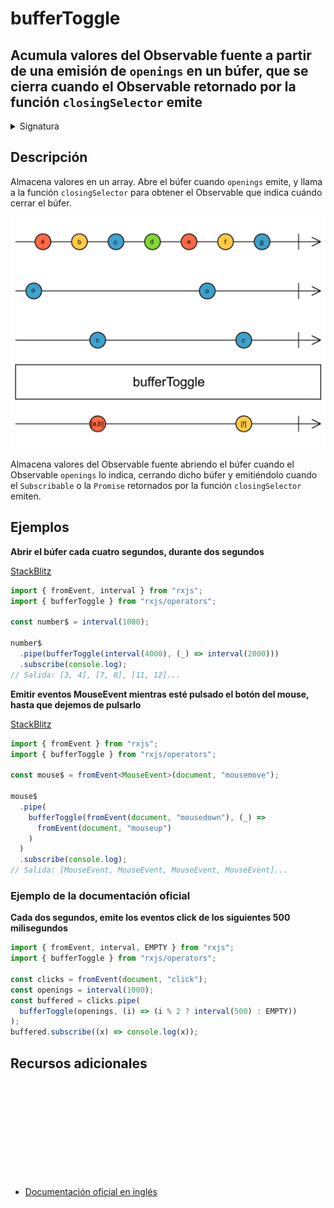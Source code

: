 # bufferToggle

<h2 class="subtitle"> Acumula valores del Observable fuente a partir de una emisión de <code>openings</code> en un búfer, que se cierra cuando el Observable retornado por la función <code>closingSelector</code> emite</h2>

<details>
<summary>Signatura</summary>

### Firma

`bufferToggle<T, O>(openings: SubscribableOrPromise<O>, closingSelector: (value: O) => SubscribableOrPromise<any>): OperatorFunction<T, T[]>`

### Parámetros

<table>
<tr><td>openings</td><td>Un <code>Subscribable</code> o <code>Promise</code> de notificaciones para abrir nuevos búferes.</td></tr>
<tr><td>closingSelector</td><td>Una función que recibe el valor emitido por el Observable <code>openings</code> y retorna un <code>Subscribable</code> o <code>Promise</code>, que señala, mediante emisiones, que el búfer asociado debe ser emitido y cerrado.</td></tr>
</table>

### Retorna

`OperatorFunction<T, T[]>`: Un Observable de arrays de valores almacenados.

</details>

## Descripción

Almacena valores en un array. Abre el búfer cuando `openings` emite, y llama a la función `closingSelector` para obtener el Observable que indica cuándo cerrar el búfer.

<img src="assets/images/marble-diagrams/transformation/bufferToggle.png" alt="Diagrama de canicas del operador bufferToggle">

Almacena valores del Observable fuente abriendo el búfer cuando el Observable `openings` lo indica, cerrando dicho búfer y emitiéndolo cuando el `Subscribable` o la `Promise` retornados por la función `closingSelector` emiten.

## Ejemplos

**Abrir el búfer cada cuatro segundos, durante dos segundos**

<a target="_blank" href="https://stackblitz.com/edit/rxjs-buffertoggle-1?file=index.ts">StackBlitz</a>

```javascript
import { fromEvent, interval } from "rxjs";
import { bufferToggle } from "rxjs/operators";

const number$ = interval(1000);

number$
  .pipe(bufferToggle(interval(4000), (_) => interval(2000)))
  .subscribe(console.log);
// Salida: [3, 4], [7, 8], [11, 12]...
```

**Emitir eventos MouseEvent mientras esté pulsado el botón del mouse, hasta que dejemos de pulsarlo**

<a target="_blank" href="https://stackblitz.com/edit/rxjs-buffertoggle-2?file=index.ts">StackBlitz</a>

```typescript
import { fromEvent } from "rxjs";
import { bufferToggle } from "rxjs/operators";

const mouse$ = fromEvent<MouseEvent>(document, "mousemove");

mouse$
  .pipe(
    bufferToggle(fromEvent(document, "mousedown"), (_) =>
      fromEvent(document, "mouseup")
    )
  )
  .subscribe(console.log);
// Salida: [MouseEvent, MouseEvent, MouseEvent, MouseEvent]...
```

### Ejemplo de la documentación oficial

**Cada dos segundos, emite los eventos click de los siguientes 500 milisegundos**

```javascript
import { fromEvent, interval, EMPTY } from "rxjs";
import { bufferToggle } from "rxjs/operators";

const clicks = fromEvent(document, "click");
const openings = interval(1000);
const buffered = clicks.pipe(
  bufferToggle(openings, (i) => (i % 2 ? interval(500) : EMPTY))
);
buffered.subscribe((x) => console.log(x));
```

<div class="additional-section">

## Recursos adicionales

<a target="_blank" href="https://github.com/ReactiveX/rxjs/blob/master/src/internal/operators/bufferToggle.ts">
<svg>
  <use xlink:href="/assets/icons/source.svg#source-code"></use>
</svg>
</a>
</div>

- <a target="_blank" href="https://rxjs.dev/api/operators/bufferToggle">Documentación oficial en inglés</a>
